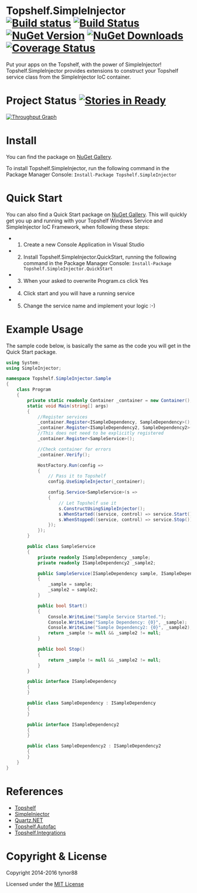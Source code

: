 Topshelf.SimpleInjector [![Build status](https://ci.appveyor.com/api/projects/status/32r7s2skrgm9ubva?svg=true)](https://ci.appveyor.com/project/tynor88/topshelf-simpleinjector) [![Build Status](https://travis-ci.org/tynor88/Topshelf.SimpleInjector.svg?branch=master)](https://travis-ci.org/tynor88/Topshelf.SimpleInjector) [![NuGet Version](http://img.shields.io/nuget/v/Topshelf.SimpleInjector.svg?style=flat)](https://www.nuget.org/packages/Topshelf.SimpleInjector/) [![NuGet Downloads](http://img.shields.io/nuget/dt/Topshelf.SimpleInjector.svg?style=flat)](https://www.nuget.org/packages/Topshelf.SimpleInjector/) [![Coverage Status](https://coveralls.io/repos/tynor88/Topshelf.SimpleInjector/badge.svg?branch=master&service=github)](https://coveralls.io/github/tynor88/Topshelf.SimpleInjector?branch=master)
=======================

Put your apps on the Topshelf, with the power of SimpleInjector! Topshelf.SimpleInjector provides extensions to construct your Topshelf service class from the SimpleInjector IoC container.

Project Status [![Stories in Ready](https://badge.waffle.io/tynor88/Topshelf.SimpleInjector.svg?label=ready&title=Ready)](http://waffle.io/tynor88/Topshelf.SimpleInjector)
=======================
[![Throughput Graph](https://graphs.waffle.io/tynor88/Topshelf.SimpleInjector/throughput.svg)](https://waffle.io/tynor88/Topshelf.SimpleInjector/metrics)

Install
=======================
You can find the package on [NuGet Gallery](https://www.nuget.org/packages/Topshelf.SimpleInjector/).

To install Topshelf.SimpleInjector, run the following command in the Package Manager Console:
`Install-Package Topshelf.SimpleInjector`

Quick Start
=======================
You can also find a Quick Start package on [NuGet Gallery](https://www.nuget.org/packages/Topshelf.SimpleInjector.QuickStart/). This will quickly get you up and running with your Topshelf Windows Service and SimpleInjector IoC Framework, when following these steps:

- 1) Create a new Console Application in Visual Studio
- 2) Install Topshelf.SimpleInjector.QuickStart, running the following command in the Package Manager Console:
`Install-Package Topshelf.SimpleInjector.QuickStart`
- 3) When your asked to overwrite Program.cs click Yes
- 4) Click start and you will have a running service
- 5) Change the service name and implement your logic :-)

Example Usage
=======================
The sample code below, is basically the same as the code you will get in the Quick Start package.
```csharp
using System;
using SimpleInjector;

namespace Topshelf.SimpleInjector.Sample
{
    class Program
    {
        private static readonly Container _container = new Container();
        static void Main(string[] args)
        {
            //Register services
            _container.Register<ISampleDependency, SampleDependency>();
            _container.Register<ISampleDependency2, SampleDependency2>();
            //This does not need to be explicitly registered
            _container.Register<SampleService>();

            //Check container for errors
            _container.Verify();

            HostFactory.Run(config =>
            {
                // Pass it to Topshelf
                config.UseSimpleInjector(_container);

                config.Service<SampleService>(s =>
                {
                    // Let Topshelf use it
                    s.ConstructUsingSimpleInjector();
                    s.WhenStarted((service, control) => service.Start());
                    s.WhenStopped((service, control) => service.Stop());
                });
            });
        }

        public class SampleService
        {
            private readonly ISampleDependency _sample;
            private readonly ISampleDependency2 _sample2;

            public SampleService(ISampleDependency sample, ISampleDependency2 sample2)
            {
                _sample = sample;
                _sample2 = sample2;
            }

            public bool Start()
            {
                Console.WriteLine("Sample Service Started.");
                Console.WriteLine("Sample Dependency: {0}", _sample);
                Console.WriteLine("Sample Dependency2: {0}", _sample2);
                return _sample != null && _sample2 != null;
            }

            public bool Stop()
            {
                return _sample != null && _sample2 != null;
            }
        }

        public interface ISampleDependency
        {
        }

        public class SampleDependency : ISampleDependency
        {
        }

        public interface ISampleDependency2
        {
        }

        public class SampleDependency2 : ISampleDependency2
        {
        }
    }
}
```

References
=======================
- [Topshelf](http://topshelf-project.com)
- [SimpleInjector](https://simpleinjector.org)
- [Quartz.NET](http://www.quartz-scheduler.net)
- [Topshelf.Autofac](https://github.com/alexandrnikitin/Topshelf.Autofac)
- [Topshelf.Integrations](https://github.com/dtinteractive/Topshelf.Integrations)

Copyright & License
=======================
Copyright 2014-2016 tynor88

Licensed under the [MIT License](https://github.com/tynor88/Topshelf.SimpleInjector/blob/master/LICENSE)
